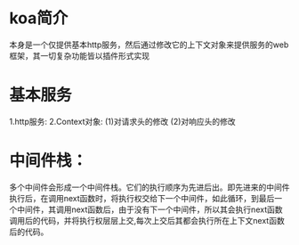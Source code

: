 # koa简介

本身是一个仅提供基本http服务，然后通过修改它的上下文对象来提供服务的web框架，其一切复杂功能皆以插件形式实现

# 基本服务
1.http服务:
2.Context对象:
  (1)对请求头的修改
  (2)对响应头的修改

# 中间件栈：
  多个中间件会形成一个中间件栈。它们的执行顺序为先进后出。即先进来的中间件执行后，在调用next函数时，将执行权交给下一个中间件，如此循环，到最后一个中间件，其调用next函数后，由于没有下一个中间件，所以其会执行next函数调用后的代码，并将执行权层层上交,每次上交后其都会执行所在上下文next函数后的代码。
